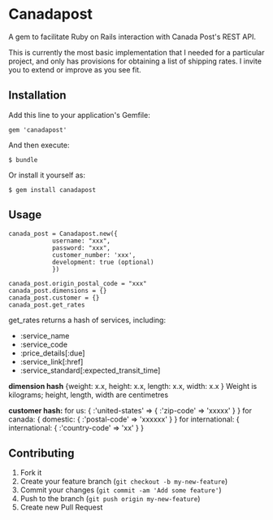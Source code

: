 # Canadapost

A gem to facilitate Ruby on Rails interaction with Canada Post's REST API. 

This is currently the most basic implementation that I needed for a particular project, and only has provisions for obtaining a list of shipping rates. I invite you to extend or improve as you see fit.

## Installation

Add this line to your application's Gemfile:

    gem 'canadapost'

And then execute:

    $ bundle

Or install it yourself as:

    $ gem install canadapost

## Usage
    canada_post = Canadapost.new({
	 			username: "xxx", 
			 	password: "xxx",
			 	customer_number: 'xxx',
			 	development: true (optional) 
			 	})

    canada_post.origin_postal_code = "xxx"
    canada_post.dimensions = {}
    canada_post.customer = {}
    canada_post.get_rates

get_rates returns a hash of services, including:
- :service_name
- :service_code
- :price_details[:due]
- :service_link[:href]
- :service_standard[:expected_transit_time]

**dimension hash**
{weight: x.x, height: x.x, length: x.x, width: x.x } 
Weight is kilograms; height, length, width are centimetres

**customer hash:**
for us: { :'united-states' => { :'zip-code' => 'xxxxx' } }
for canada: { domestic: { :'postal-code' => 'xxxxxx' } }
for international: { international: { :'country-code' => 'xx' } }

## Contributing

1. Fork it
2. Create your feature branch (`git checkout -b my-new-feature`)
3. Commit your changes (`git commit -am 'Add some feature'`)
4. Push to the branch (`git push origin my-new-feature`)
5. Create new Pull Request

